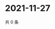 # 2021-11-27

共 0 条

<!-- BEGIN WEIBO -->
<!-- 最后更新时间 Sat Nov 27 2021 10:24:43 GMT+0800 (China Standard Time) -->

<!-- END WEIBO -->
